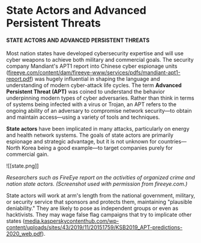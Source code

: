 # State Actors and Advanced Persistent Threats

#### STATE ACTORS AND ADVANCED PERSISTENT THREATS

Most nation states have developed cybersecurity expertise and will use cyber weapons to achieve both military and commercial goals. The security company Mandiant's APT1 report into Chinese cyber espionage units ([fireeye.com/content/dam/fireeye-www/services/pdfs/mandiant-apt1-report.pdf](https://course.adinusa.id/sections/state-actors-and-advanced-persistent-threats)) was hugely influential in shaping the language and understanding of modern cyber-attack life cycles. The term **Advanced Persistent Threat (APT)** was coined to understand the behavior underpinning modern types of cyber adversaries. Rather than think in terms of systems being infected with a virus or Trojan, an APT refers to the ongoing ability of an adversary to compromise network security—to obtain and maintain access—using a variety of tools and techniques.

**State actors** have been implicated in many attacks, particularly on energy and health network systems. The goals of state actors are primarily espionage and strategic advantage, but it is not unknown for countries—North Korea being a good example—to target companies purely for commercial gain.

![[state.png]]

_Researchers such as FireEye report on the activities of organized crime and nation state actors. (Screenshot used with permission from fireeye.com.)_

State actors will work at arm's length from the national government, military, or security service that sponsors and protects them, maintaining "plausible deniability." They are likely to pose as independent groups or even as hacktivists. They may wage false flag campaigns that try to implicate other states ([media.kasperskycontenthub.com/wp-content/uploads/sites/43/2019/11/20151759/KSB2019\_APT-predictions-2020\_web.pdf](https://course.adinusa.id/sections/state-actors-and-advanced-persistent-threats)).